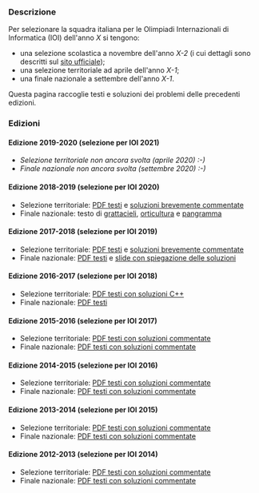 ### Descrizione

Per selezionare la squadra italiana per le Olimpiadi Internazionali di Informatica (IOI) dell'anno _X_ si tengono:

- una selezione scolastica a novembre dell'anno _X-2_ (i cui dettagli sono descritti sul [sito ufficiale](https://www.olimpiadi-informatica.it/));
- una selezione territoriale ad aprile dell'anno _X-1_;
- una finale nazionale a settembre dell'anno _X-1_.

Questa pagina raccoglie testi e soluzioni dei problemi delle precedenti edizioni.

### Edizioni

#### Edizione 2019-2020 (selezione per IOI 2021)

- *Selezione territoriale non ancora svolta (aprile 2020) :-)*
- *Finale nazionale non ancora svolta (settembre 2020) :-)*

#### Edizione 2018-2019 (selezione per IOI 2020)

- Selezione territoriale: [PDF testi](/resources/2019_Territoriali.pdf) e [soluzioni brevemente commentate](/resources/2019_Territoriali_soluzioni.pdf)
- Finale nazionale: testo di [grattacieli](https://training.olinfo.it/#/task/oii_grattacieli/statement), [orticultura](https://training.olinfo.it/#/task/oii_orticoltura/statement) e [pangramma](https://training.olinfo.it/#/task/oii_pangramma/statement)

#### Edizione 2017-2018 (selezione per IOI 2019)

- Selezione territoriale: [PDF testi](/resources/2018_Territoriali.pdf) e [soluzioni brevemente commentate](/resources/2018_Territoriali_soluzioni)
- Finale nazionale: [PDF testi](/resources/2018_Nazionali_testi.pdf) e [slide con spiegazione delle soluzioni](/resources/2018_Nazionali_soluzioni_slide.pdf)

#### Edizione 2016-2017 (selezione per IOI 2018)

- Selezione territoriale: [PDF testi con soluzioni C++](/resources/2017_Territoriali.pdf)
- Finale nazionale: [PDF testi](/resources/2017_Nazionali.pdf)

#### Edizione 2015-2016 (selezione per IOI 2017)

- Selezione territoriale: [PDF testi con soluzioni commentate](/resources/2016_Territoriali.pdf)
- Finale nazionale: [PDF testi con soluzioni commentate](/resources/2016_Nazionali.pdf)

#### Edizione 2014-2015 (selezione per IOI 2016)

- Selezione territoriale: [PDF testi con soluzioni commentate](/resources/2015_Territoriali.pdf)
- Finale nazionale: [PDF testi con soluzioni commentate](/resources/2015_Nazionali.pdf)

#### Edizione 2013-2014 (selezione per IOI 2015)

- Selezione territoriale: [PDF testi con soluzioni commentate](/resources/2014_Territoriali.pdf)
- Finale nazionale: [PDF testi con soluzioni commentate](/resources/2014_Nazionali.pdf)

#### Edizione 2012-2013 (selezione per IOI 2014)

- Selezione territoriale: [PDF testi con soluzioni commentate](/resources/2013_Territoriali.pdf)
- Finale nazionale: [PDF testi con soluzioni commentate](/resources/2013_Nazionali.pdf)



